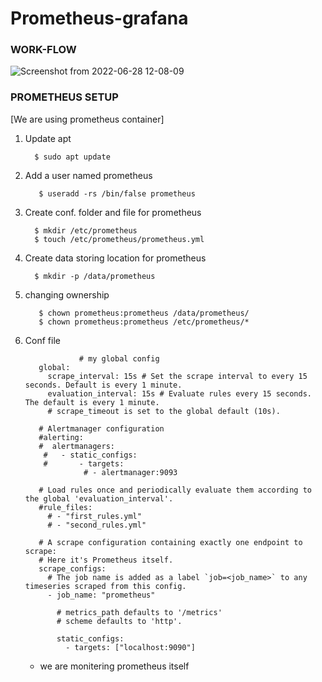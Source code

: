 # Prometheus-grafana

### WORK-FLOW
![Screenshot from 2022-06-28 12-08-09](https://user-images.githubusercontent.com/104076975/176113926-f4e1b269-25dc-4f06-8a8c-e07d4dde7527.png)

### PROMETHEUS SETUP

[We are using prometheus container]
  
  1. Update apt
  
           $ sudo apt update
           
 2. Add a user named prometheus
 
           $ useradd -rs /bin/false prometheus
           
 3. Create conf. folder and file for prometheus
 
          $ mkdir /etc/prometheus
          $ touch /etc/prometheus/prometheus.yml
          
 4. Create data storing location for prometheus
 
          $ mkdir -p /data/prometheus
          
5. changing ownership
 
          $ chown prometheus:prometheus /data/prometheus/
          $ chown prometheus:prometheus /etc/prometheus/*


6. Conf file 



                   # my global config
          global:
            scrape_interval: 15s # Set the scrape interval to every 15 seconds. Default is every 1 minute.
            evaluation_interval: 15s # Evaluate rules every 15 seconds. The default is every 1 minute.
            # scrape_timeout is set to the global default (10s).
          
          # Alertmanager configuration
          #alerting:
          #  alertmanagers:
           #   - static_configs:
           #       - targets:
                    # - alertmanager:9093
          
          # Load rules once and periodically evaluate them according to the global 'evaluation_interval'.
          #rule_files:
            # - "first_rules.yml"
            # - "second_rules.yml"
          
          # A scrape configuration containing exactly one endpoint to scrape:
          # Here it's Prometheus itself.
          scrape_configs:
            # The job name is added as a label `job=<job_name>` to any timeseries scraped from this config.
            - job_name: "prometheus"
          
              # metrics_path defaults to '/metrics'
              # scheme defaults to 'http'.
          
              static_configs:
                - targets: ["localhost:9090"]


   * we are monitering prometheus itself


